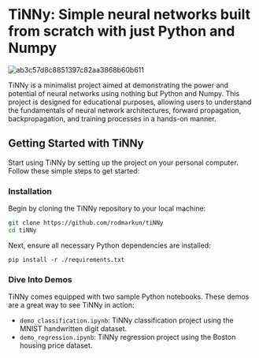 # TiNNy: Simple neural networks built from scratch with just Python and Numpy

![ab3c57d8c8851397c82aa3868b60b611](https://github.com/rodmarkun/tiNNy/assets/75074498/d1f93819-5f40-4029-82d1-1bc6938f68b3)


TiNNy is a minimalist project aimed at demonstrating the power and potential of neural networks using nothing but Python and Numpy. This project is designed for educational purposes, allowing users to understand the fundamentals of neural network architectures, forward propagation, backpropagation, and training processes in a hands-on manner.

## Getting Started with TiNNy

Start using TiNNy by setting up the project on your personal computer. Follow these simple steps to get started:

### Installation

Begin by cloning the TiNNy repository to your local machine:

```bash
git clone https://github.com/rodmarkun/tiNNy
cd tiNNy
```

Next, ensure all necessary Python dependencies are installed:

```
pip install -r ./requirements.txt
```

### Dive Into Demos

TiNNy comes equipped with two sample Python notebooks. These demos are a great way to see TiNNy in action:

- `demo_classification.ipynb`: TiNNy classification project using the MNIST handwritten digit dataset.
- `demo_regression.ipynb`: TiNNy regression project using the Boston housing price dataset.

